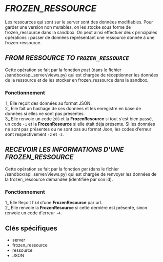 # *FROZEN_RESSOURCE*

Les ressources qui sont sur le server sont des données modifiables. Pour garder une version non mutables, on les stocke sous forme de frozen_ressource dans la sandbox.
On peut ainsi effectuer deux principales opérations : passer de données représentant une ressource donnée à une frozen-ressource.

## *FROM RESSOURCE TO `FROZEN_RESSOURCE`*

Cette opération se fait par la fonction *post* (dans le fichier /sandbox/api_server/views.py) qui est chargée de réceptionner les données de la ressource et de les stocker en frozen_ressource dans la sandbox.

### Fonctionnement

1_ Elle  reçoit des données au format JSON.  
2_ Elle fait un hachage de ces données et les enregistre en base de données si elles ne sont pas présentes.  
3_ Elle renvoie un code `200` et la **FrozenResource** si tout s'est bien passé, un code `-1` et la **FrozenResource** si elle était déja présente.
   Si les données ne sont pas présentes ou ne sont pas au format Json, les codes d'erreur sont respectivement `-2` et `-3`.

## *RECEVOIR LES INFORMATIONS D'UNE FROZEN_RESSOURCE* 

Cette opération se fait par la fonction *get* (dans le fichier /sandbox/api_server/views.py) qui est chargée de renvoyer les données de la frozen_ressource demandée (identifiée par son id).

### Fonctionnement

1_ Elle Reçoit l'`id` d'une **FrozenResource** par url.  
2_ Elle renvoie la **FrozenResource** si cette dernière est présente, sinon renvoie un code d'erreur `-4`. 

## Clés spécifiques

- server
- frozen_ressource
- ressource
- JSON
